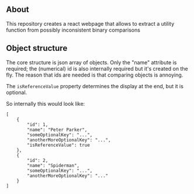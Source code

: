 ## About
This repository creates a react webpage that allows to extract a utility function from possibly inconsistent binary comparisons

## Object structure
The core structure is json array of objects. Only the "name" attribute is required; the (numerical) id is also internally required but it's created on the fly. The reason that ids are needed is that comparing objects is annoying. 

The `isReferenceValue` property determines the display at the end, but it is optional.

So internally this would look like:

```
[
    {
        "id": 1,
        "name": "Peter Parker",
        "someOptionalKey": "...",
        "anotherMoreOptionalKey": "...",
        "isReferenceValue": true
    },
    {
        "id": 2,
        "name": "Spiderman",
        "someOptionalKey": "...",
        "anotherMoreOptionalKey": "..."
    }
]
```